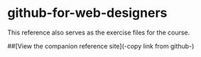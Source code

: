 # github-for-web-designers
 
 This reference also serves as the exercise files for the course.
 
 ##[View the companion reference site](-copy link from github-)
